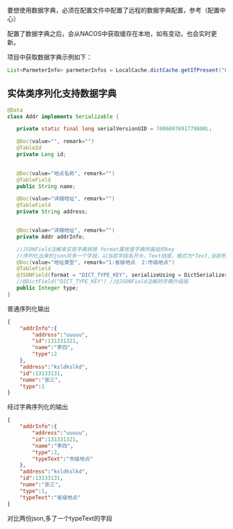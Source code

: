 要想使用数据字典，必须在配置文件中配置了远程的数据字典配置，参考（配置中心）

配置了数据字典之后，会从NACOS中获取缓存在本地，如有变动，也会实时更新。

项目中获取数据字典示例如下：

```java
List<ParmeterInfo> parmeterInfos = LocalCache.dictCache.getIfPresent("PAY");

```


## 实体类序列化支持数据字典

```java
@Data
class Addr implements Serializable {

   private static final long serialVersionUID = 7806097691779800L;

   @Doc(value="", remark="")
   @TableId
   private Long id;

   
   @Doc(value="地点名称", remark="")
   @TableField
   public String name;

   @Doc(value="详细地址", remark="")
   @TableField
   private String address;


   @Doc(value="详细地址", remark="")
   private Addr addrInfo;

   //JSONField注解来实现字典转换 format属性是字典所属组的key  
   //序列化出来的json将多一个字段，以当前字段名开头，Text结尾，格式为*Text,当前例子是typeText
   @Doc(value="地址类型", remark="1:省级地点  2:市级地点")
   @TableField
   @JSONField(format = "DICT_TYPE_KEY", serializeUsing = DictSerializer.class)
   //@DictField("DICT_TYPE_KEY") //@JSONField注解的字典升级版
   public Integer type;
}
```
普通序列化输出
```json
{
	"addrInfo":{
		"address":"uuuuu",
		"id":131331321,
		"name":"李四",
		"type":2
	},
	"address":"ksldkslkd",
	"id":13133131,
	"name":"张三",
	"type":1
}
```


经过字典序列化的输出
```json
{
	"addrInfo":{
		"address":"uuuuu",
		"id":131331321,
		"name":"李四",
		"type":2,
		"typeText":"市级地点"
	},
	"address":"ksldkslkd",
	"id":13133131,
	"name":"张三",
	"type":1,
	"typeText":"省级地点"
}
```
对比两份json,多了一个typeText的字段
